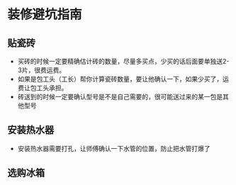 # 装修避坑指南

## 贴瓷砖
* 买砖的时候一定要精确估计砖的数量，尽量多买点，少买的话后面要单独送2-3片，很费运费。
* 如果是包工头（工长）帮你计算瓷砖数量，要让他确认一下，如果少买了，运费让包工头承担。
* 砖送到的时候一定要确认型号是不是自己需要的，很可能送过来的某一包是其他型号

## 安装热水器
* 安装热水器需要打孔，让师傅确认一下水管的位置，防止把水管打爆了

## 选购冰箱
